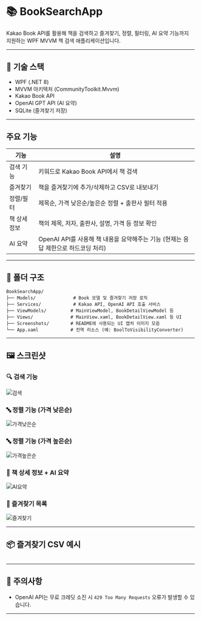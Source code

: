 # 📚 BookSearchApp

Kakao Book API를 활용해 책을 검색하고 즐겨찾기, 정렬, 필터링, AI 요약 기능까지 지원하는 WPF MVVM 책 검색 애플리케이션입니다.

---

## 🔧 기술 스택

* WPF (.NET 8)
* MVVM 아키텍처 (CommunityToolkit.Mvvm)
* Kakao Book API
* OpenAI GPT API (AI 요약)
* SQLite (즐겨찾기 저장)

---

##  주요 기능

| 기능         | 설명                                                   |
| ---------- | ---------------------------------------------------- |
|  검색 기능   | 키워드로 Kakao Book API에서 책 검색                           |
|  즐겨찾기    | 책을 즐겨찾기에 추가/삭제하고 CSV로 내보내기                           |
|  정렬/필터   | 제목순, 가격 낮은순/높은순 정렬 + 출판사 필터 적용                       |
|  책 상세 정보 | 책의 제목, 저자, 출판사, 설명, 가격 등 정보 확인                       |
|  AI 요약   | OpenAI API를 사용해 책 내용을 요약해주는 기능 (현재는 응답 제한으로 하드코딩 처리) |

---

## 📁 폴더 구조

```
BookSearchApp/
├── Models/              # Book 모델 및 즐겨찾기 저장 로직
├── Services/            # Kakao API, OpenAI API 호출 서비스
├── ViewModels/         # MainViewModel, BookDetailViewModel 등
├── Views/              # MainView.xaml, BookDetailView.xaml 등 UI
├── Screenshots/        # README에 사용되는 UI 캡처 이미지 모음
└── App.xaml            # 전역 리소스 (예: BoolToVisibilityConverter)
```

---

## 🖼️ 스크린샷

### 🔍 검색 기능

![검색](Screenshots/검색.png)

### 🔤 정렬 기능 (가격 낮은순)

![가격낮은순](Screenshots/가격낮은순정렬.png)

### 🔤 정렬 기능 (가격 높은순)

![가격높은순](Screenshots/가격높은순정렬.png)

### 📄 책 상세 정보 + AI 요약

![AI요약](Screenshots/Ai요약.png)

### 🌟 즐겨찾기 목록

![즐겨찾기](Screenshots/즐겨찾기.png)

---

## 📦 즐겨찾기 CSV 예시

```
```

---

## 🚧 주의사항

* OpenAI API는 무료 크레딧 소진 시 `429 Too Many Requests` 오류가 발생할 수 있습니다.

---

